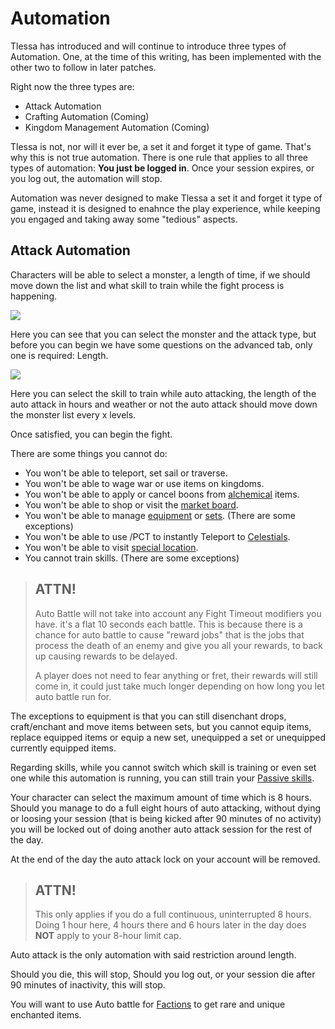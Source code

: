 # Automation

Tlessa has introduced and will continue to introduce three types of Automation. One, at the time of this writing, has been implemented with
the other two to follow in later patches.

Right now the three types are:

- Attack Automation
- Crafting Automation (Coming)
- Kingdom Management Automation (Coming)

Tlessa is not, nor will it ever be, a set it and forget it type of game. That's why this is not true automation.
There is one rule that applies to all three types of automation: **You just be logged in**. Once your session expires,
or you log out, the automation will stop.

Automation was never designed to make Tlessa a set it and forget it type of game, instead it is designed to enahnce the play experience,
while keeping you engaged and taking away some "tedious" aspects.

## Attack Automation

Characters will be able to select a monster, a length of time, if we should move down the list and what skill to train
while the fight process is happening.

<div class="mb-4">
    <a href="/storage/info/automation/images/attack-automation.png" class="glightbox">
        <img src="/storage/info/automation/images/attack-automation.png" class="img-fluid" />
    </a>
</div>

Here you can see that you can select the monster and the attack type, but before you can begin we have some
questions on the advanced tab, only one is required: Length.

<div class="mb-4">
    <a href="/storage/info/automation/images/advanced-attack-automation.png" class="glightbox">
        <img src="/storage/info/automation/images/advanced-attack-automation.png" class="img-fluid" />
    </a>
</div>

Here you can select the skill to train while auto attacking, the length of the auto attack in hours and weather or not the auto attack should move
down the monster list every x levels.

Once satisfied, you can begin the fight.

There are some things you cannot do:

- You won't be able to teleport, set sail or traverse.
- You won't be able to wage war or use items on kingdoms.
- You won't be able to apply or cancel boons from [alchemical](/information/usable-items) items.
- You won't be able to shop or visit the [market board](/information/market-board).
- You won't be able to manage [equipment](/information/equipment) or [sets](/information/equipment-sets). (There are some exceptions)
- You won't be able to use /PCT to instantly Teleport to [Celestials](/information/celestials).
- You won't be able to visit [special location](/information/special-locations).
- You cannot train skills. (There are some exceptions)

> ## ATTN!
> 
> Auto Battle will not take into account any Fight Timeout modifiers you have. it's a flat 10 seconds each battle. This is because there is a chance for auto battle
> to cause "reward jobs" that is the jobs that process the death of an enemy and give you all your rewards, to back up causing rewards to be delayed.
> 
> A player does not need to fear anything or fret, their rewards will still come in, it could just take much longer depending on how long you let auto battle run for.

The exceptions to equipment is that you can still disenchant drops, craft/enchant and move items between sets, but you cannot equip items, replace equipped items or 
equip a new set, unequipped a set or unequipped currently equipped items.

Regarding skills, while you cannot switch which skill is training or even set one while this automation is running, you can still train your [Passive skills](/information/kingdom-passive-skills).

Your character can select the maximum amount of time which is 8 hours. Should you manage to do a full eight hours of auto attacking,
without dying or loosing your session (that is being kicked after 90 minutes of no activity) you will be locked out of doing 
another auto attack session for the rest of the day.

At the end of the day the auto attack lock on your account will be removed.

> ## ATTN!
> 
> This only applies if you do a full continuous, uninterrupted 8 hours. Doing 1 hour here, 4 hours there and 6 hours later in the day
> does **NOT** apply to your 8-hour limit cap.

Auto attack is the only automation with said restriction around length.

Should you die, this will stop, Should you log out, or your session die after 90 minutes of inactivity, this will stop.

You will want to use Auto battle for [Factions](/information/factions) to get rare and unique enchanted items.